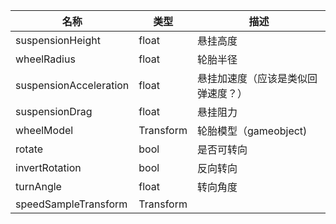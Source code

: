 | 名称 | 类型 | 描述 |
| ----------- | ----------- | ----------- |
| suspensionHeight | float | 悬挂高度 |
| wheelRadius | float| 轮胎半径 |
| suspensionAcceleration | float | 悬挂加速度（应该是类似回弹速度？） |
| suspensionDrag | float | 悬挂阻力 |
| wheelModel | Transform | 轮胎模型（gameobject) |
| rotate | bool | 是否可转向 |
| invertRotation | bool | 反向转向 |
| turnAngle | float | 转向角度 |
| speedSampleTransform | Transform |  |
